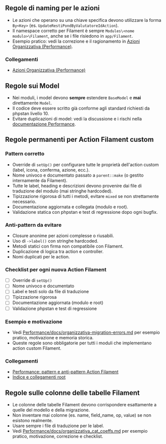 ## Regole di naming per le azioni

- Le azioni che operano su una chiave specifica devono utilizzare la forma `By<Key>` (es. `UpdateRestiPondByValutatoreIdAction`).
- Il namespace corretto per Filament è sempre `Modules\<nome modulo>\Filament`, anche se i file risiedono in `app/Filament`.
- Esempio pratico: vedi la correzione e il ragionamento in [Azioni Organizzativa (Performance)](../../Performance/docs/azioni_organizzativa.md).

### Collegamenti
- [Azioni Organizzativa (Performance)](../../Performance/docs/azioni_organizzativa.md)

## Regole sui Model
- Nei moduli, i model devono **sempre** estendere `BaseModel` e **mai** direttamente `Model`.
- Il codice deve essere scritto già conforme agli standard richiesti da phpstan livello 10.
- Evitare duplicazioni di model: vedi la discussione e i rischi nella [documentazione Performance](../../Performance/docs/azioni_organizzativa.md#duplicazione-tra-organizzativatotvalutatore-e-organizzativatotvalutatoreid). 

## Regole permanenti per Action Filament custom

### Pattern corretto
- Override di `setUp()` per configurare tutte le proprietà dell'action custom (label, icona, conferma, azione, ecc.).
- Nome univoco e documentato passato a `parent::make` (o gestito internamente da Filament).
- Tutte le label, heading e descrizioni devono provenire dai file di traduzione del modulo (mai stringhe hardcoded).
- Tipizzazione rigorosa di tutti i metodi, evitare `mixed` se non strettamente necessario.
- Documentazione aggiornata e collegata (modulo e root).
- Validazione statica con phpstan e test di regressione dopo ogni bugfix.

### Anti-pattern da evitare
- Closure anonime per azioni complesse o riusabili.
- Uso di `->label()` con stringhe hardcoded.
- Metodi statici con firma non compatibile con Filament.
- Duplicazione di logica tra action e controller.
- Nomi duplicati per le action.

### Checklist per ogni nuova Action Filament
- [ ] Override di `setUp()`
- [ ] Nome univoco e documentato
- [ ] Label e testi solo da file di traduzione
- [ ] Tipizzazione rigorosa
- [ ] Documentazione aggiornata (modulo e root)
- [ ] Validazione phpstan e test di regressione

### Esempio e motivazione
- Vedi [Performance/docs/organizzativa-migration-errors.md](../../Performance/docs/organizzativa-migration-errors.md) per esempio pratico, motivazione e memoria storica.
- Queste regole sono obbligatorie per tutti i moduli che implementano action custom Filament.

### Collegamenti
- [Performance: pattern e anti-pattern Action Filament](../../Performance/docs/organizzativa-migration-errors.md)
- [Indice e collegamenti root](../../../docs/links.md)

## Regole sulle colonne delle tabelle Filament
- Le colonne delle tabelle Filament devono corrispondere esattamente a quelle del modello e della migrazione.
- Non inventare mai colonne (es. name, field_name, op, value) se non esistono realmente.
- Usare sempre i file di traduzione per le label.
- Vedi [Performance/docs/organizzativa_cat_coeffs.md](../../Performance/docs/organizzativa_cat_coeffs.md) per esempio pratico, motivazione, correzione e checklist. 